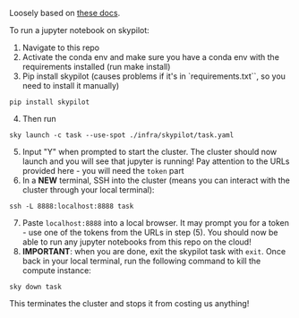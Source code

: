 Loosely based on [these docs](https://skypilot.readthedocs.io/en/latest/examples/gpu-jupyter.html#:~:text=SkyPilot%20makes%20the%20process%20of,managing%20provisioning%20and%20port%20forwarding.&text=View%20the%20supported%20GPUs%20with%20the%20sky%20show%2Dgpus%20command.&text=Enter%20the%20password%20or%20token,can%20create%20a%20new%20notebook.).

To run a jupyter notebook on skypilot:

1. Navigate to this repo
2. Activate the conda env and make sure you have a conda env with the requirements installed (run make install)
3. Pip install skypilot (causes problems if it's in `requirements.txt``, so you need to install it manually)

```
pip install skypilot
```

4. Then run

```
sky launch -c task --use-spot ./infra/skypilot/task.yaml
```

5. Input "Y" when prompted to start the cluster. The cluster should now launch and you will see that jupyter is running! Pay attention to the URLs provided here - you will need the `token` part
6. In a **NEW** terminal, SSH into the cluster (means you can interact with the cluster through your local terminal):

```
ssh -L 8888:localhost:8888 task
```

7. Paste `localhost:8888` into a local browser. It may prompt you for a token - use one of the tokens from the URLs in step (5). You should now be able to run any jupyter notebooks from this repo on the cloud!
8. **IMPORTANT**: when you are done, exit the skypilot task with `exit`. Once back in your local terminal, run the following command to kill the compute instance:

```
sky down task
```

This terminates the cluster and stops it from costing us anything!
